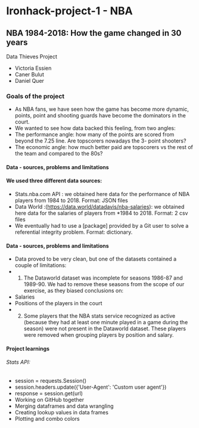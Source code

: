   # Ironhack-project-1 - NBA

## NBA 1984-2018: How the game changed in 30 years 

Data Thieves Project

* Victoria Essien
* Caner Bulut
* Daniel Quer

### Goals of the project
* As NBA fans, we have seen how the game has become more dynamic, points, point and shooting guards have become the dominators in the court. 
* We wanted to see how data backed this feeling, from two angles: 
* The performance angle: how many of the points are scored from beyond the 7.25 line. Are topscorers nowadays the 3- point shooters? 
* The economic angle: how much better paid are topscorers vs the rest of the team and compared to the 80s?


#### Data - sources, problems and limitations

#### We used three different data sources:
* Stats.nba.com API : we obtained here data for the performance of NBA players from 1984 to 2018. Format: JSON files
* Data World :(https://data.world/datadavis/nba-salaries): we obtained here data for the salaries of players from *1984 to 2018. Format: 2 csv files
* We eventually had to use a [package] provided by a Git user to solve a referential integrity problem. Format: dictionary.

#### Data - sources, problems and limitations
* Data proved to be very clean, but one of the datasets contained a couple of limitations:
* 1. The Dataworld dataset was incomplete for seasons 1986-87 and 1989-90. We had to remove these seasons from the 
scope of our exercise, as they biased conclusions on:
* Salaries
* Positions of the players in the court
* 2. Some players that the NBA stats service recognized as active (because they had at least one minute played in a game during the season) were not present in the Dataworld dataset. These players were removed when grouping players by position and salary.

#### Project learnings
###### Stats API: 
* session = requests.Session()
* session.headers.update({'User-Agent': 'Custom user agent'})
* response = session.get(url)
* Working on GitHub together
* Merging dataframes and data wrangling
* Creating lookup values in data frames
* Plotting and combo colors




